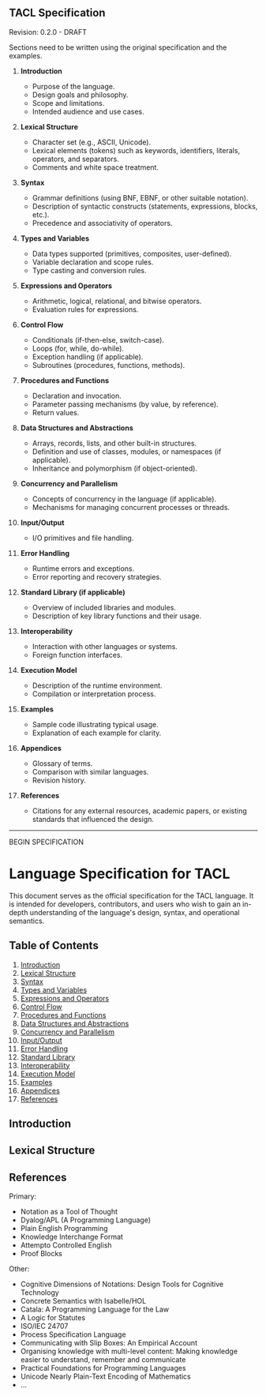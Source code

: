 ## TACL Specification
Revision: 0.2.0 - DRAFT

Sections need to be written using the original specification and the examples. 

1. **Introduction**
   - Purpose of the language.
   - Design goals and philosophy.
   - Scope and limitations.
   - Intended audience and use cases.

2. **Lexical Structure**
   - Character set (e.g., ASCII, Unicode).
   - Lexical elements (tokens) such as keywords, identifiers, literals, operators, and separators.
   - Comments and white space treatment.

3. **Syntax**
   - Grammar definitions (using BNF, EBNF, or other suitable notation).
   - Description of syntactic constructs (statements, expressions, blocks, etc.).
   - Precedence and associativity of operators.

4. **Types and Variables**
   - Data types supported (primitives, composites, user-defined).
   - Variable declaration and scope rules.
   - Type casting and conversion rules.

5. **Expressions and Operators**
   - Arithmetic, logical, relational, and bitwise operators.
   - Evaluation rules for expressions.

6. **Control Flow**
   - Conditionals (if-then-else, switch-case).
   - Loops (for, while, do-while).
   - Exception handling (if applicable).
   - Subroutines (procedures, functions, methods).

7. **Procedures and Functions**
   - Declaration and invocation.
   - Parameter passing mechanisms (by value, by reference).
   - Return values.

8. **Data Structures and Abstractions**
   - Arrays, records, lists, and other built-in structures.
   - Definition and use of classes, modules, or namespaces (if applicable).
   - Inheritance and polymorphism (if object-oriented).

9. **Concurrency and Parallelism**
   - Concepts of concurrency in the language (if applicable).
   - Mechanisms for managing concurrent processes or threads.

10. **Input/Output**
    - I/O primitives and file handling.

11. **Error Handling**
    - Runtime errors and exceptions.
    - Error reporting and recovery strategies.

12. **Standard Library (if applicable)**
    - Overview of included libraries and modules.
    - Description of key library functions and their usage.

13. **Interoperability**
    - Interaction with other languages or systems.
    - Foreign function interfaces.

14. **Execution Model**
    - Description of the runtime environment.
    - Compilation or interpretation process.

15. **Examples**
    - Sample code illustrating typical usage.
    - Explanation of each example for clarity.

16. **Appendices**
    - Glossary of terms.
    - Comparison with similar languages.
    - Revision history.

17. **References**
    - Citations for any external resources, academic papers, or existing standards that influenced the design.

---
BEGIN SPECIFICATION

# Language Specification for TACL

This document serves as the official specification for the TACL language. It is intended for developers, contributors, and users who wish to gain an in-depth understanding of the language's design, syntax, and operational semantics.

## Table of Contents
1. [Introduction](#introduction)
2. [Lexical Structure](#lexical-structure)
3. [Syntax](#syntax)
4. [Types and Variables](#types-and-variables)
5. [Expressions and Operators](#expressions-and-operators)
6. [Control Flow](#control-flow)
7. [Procedures and Functions](#procedures-and-functions)
8. [Data Structures and Abstractions](#data-structures-and-abstractions)
9. [Concurrency and Parallelism](#concurrency-and-parallelism)
10. [Input/Output](#inputoutput)
11. [Error Handling](#error-handling)
12. [Standard Library](#standard-library)
13. [Interoperability](#interoperability)
14. [Execution Model](#execution-model)
15. [Examples](#examples)
16. [Appendices](#appendices)
17. [References](#references)

## Introduction

## Lexical Structure

## References

Primary:
- Notation as a Tool of Thought
- Dyalog/APL (A Programming Language)
- Plain English Programming
- Knowledge Interchange Format
- Attempto Controlled English
- Proof Blocks

Other:
- Cognitive Dimensions of Notations: Design Tools for Cognitive Technology
- Concrete Semantics with Isabelle/HOL
- Catala: A Programming Language for the Law
- A Logic for Statutes
- ISO/IEC 24707
- Process Specification Language
- Communicating with Slip Boxes: An Empirical Account
- Organising knowledge with multi-level content: Making knowledge easier to understand, remember and communicate
- Practical Foundations for Programming Languages
- Unicode Nearly Plain-Text Encoding of Mathematics
- ...